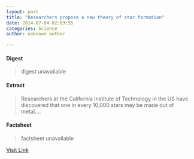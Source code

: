 ```yaml
---
layout: post
title: "Researchers propose a new theory of star formation"
date: 2014-07-04 02:03:55
categories: Science
author: unknown author

---
```



#### Digest
>digest unavailable

#### Extract
>Researchers at the California Institute of Technology in the US have discovered that one in every 10,000 stars may be made out of metal....

#### Factsheet
>factsheet unavailable

[Visit Link](http://feeds.sciencealert.com.au/~r/sciencealert-latestnews/~3/TexZI6byjQg/20140407-25815.html)


